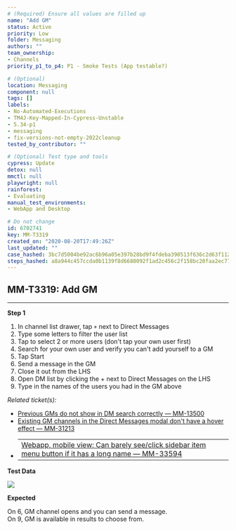 ```yaml
---
# (Required) Ensure all values are filled up
name: "Add GM"
status: Active
priority: Low
folder: Messaging
authors: ""
team_ownership:
- Channels
priority_p1_to_p4: P1 - Smoke Tests (App testable?)

# (Optional)
location: Messaging
component: null
tags: []
labels:
- No-Automated-Executions
- TM4J-Key-Mapped-In-Cypress-Unstable
- 5.34-p1
- messaging
- fix-versions-not-empty-2022cleanup
tested_by_contributor: ""

# (Optional) Test type and tools
cypress: Update
detox: null
mmctl: null
playwright: null
rainforest:
- Evaluating
manual_test_environments:
- WebApp and Desktop

# Do not change
id: 6702741
key: MM-T3319
created_on: "2020-08-20T17:49:26Z"
last_updated: ""
case_hashed: 3bc7d5004be92ac6b96a05e397b28bd9f4fdeba390513f636c2d63f112583d705b4a74d1ba01fa1f403afe79d5418c6b
steps_hashed: a8a944c457ccda0b1139f8d6680092f1ad2c456c2f158bc20faa2ec77323a84fced6f1df26ba8aa4214f186155e5f895
---
```


<!-- (Auto-generated) Based on frontmatter's "key" and "name" -->

## MM-T3319: Add GM

---

**Step 1**

1. In channel list drawer, tap `+` next to Direct Messages
2. Type some letters to filter the user list
3. Tap to select 2 or more users (don't tap your own user first)
4. Search for your own user and verify you can't add yourself to a GM
5. Tap Start
6. Send a message in the GM
7. Close it out from the LHS
8. Open DM list by clicking the + next to Direct Messages on the LHS
9. Type in the names of the users you had in the GM above

_Related ticket(s):_

- [Previous GMs do not show in DM search correctly — MM-13500](https://mattermost.atlassian.net/browse/MM-13500)
- [Existing GM channels in the Direct Messages modal don't have a hover effect — MM-31213](https://mattermost.atlassian.net/browse/MM-31213)
- |                                                                                                                                                         |
  | ------------------------------------------------------------------------------------------------------------------------------------------------------- |
  | [Webapp, mobile view: Can barely see/click sidebar item menu button if it has a long name — MM-33594](https://mattermost.atlassian.net/browse/MM-33594) |

**Test Data**

[![](https://cloudfront.tm4j.smartbear.com/tenant/ad722c15-e2a6-3788-82f3-92f99221f446/project/10302/embedded-f3277290f945470c4add5d21ef3dc7ca7b74388fc7152bfb6b99ae58c66a95a8-1607079620700-1607079620700.png)]()

**Expected**

On 6, GM channel opens and you can send a message.\
On 9, GM is available in results to choose from.
